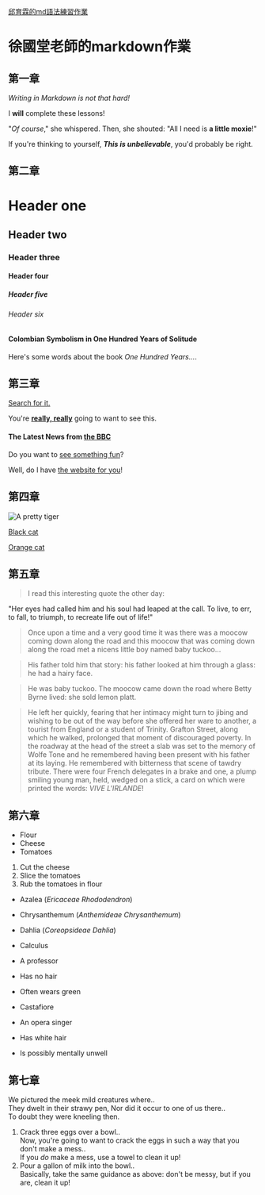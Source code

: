 [邱育霖的md語法練習作業](https://github.com/roberthsu2003/__2024_09_04_tvdi__/issues/2)
# 徐國堂老師的markdown作業
## 第一章
_Writing in Markdown is not that hard!_

I **will** complete these lessons!

"_Of course_," she whispered. Then, she shouted: "All I need is **a little moxie**!"

If you're thinking to yourself, **_This is unbelievable_**, you'd probably be right.

## 第二章
# Header one
## Header two
### Header three
#### Header four
##### Header five
###### Header six

#### Colombian Symbolism in One Hundred Years of Solitude

Here's some words about the book _One Hundred Years..._.

## 第三章
[Search for it.](www.google.com)

You're [**really, really**](www.dailykitten.com) going to want to see this.

#### The Latest News from [the BBC](www.bbc.com/news)

Do you want to [see something fun][a fun place]?

Well, do I have [the website for you][another fun place]!

[a fun place]: www.zombo.com
[another fun place]: www.stumbleupon.com

## 第四章
![A pretty tiger](https://upload.wikimedia.org/wikipedia/commons/5/56/Tiger.50.jpg)

[Black cat][Black]

[Orange cat][Orange]

[Black]:https://upload.wikimedia.org/wikipedia/commons/a/a3/81_INF_DIV_SSI.jpg

[Orange]:http://icons.iconarchive.com/icons/google/noto-emoji-animals-nature/256/22221-cat-icon.png


## 第五章
>I read this interesting quote the other day:

"Her eyes had called him and his soul had leaped at the call. To live, to err, to fall, to triumph, to recreate life out of life!"

>Once upon a time and a very good time it was there was a moocow coming down along the road and this moocow that was coming down along the road met a nicens little boy named baby tuckoo...

>His father told him that story: his father looked at him through a glass: he had a hairy face.

>He was baby tuckoo. The moocow came down the road where Betty Byrne lived: she sold lemon platt.

>He left her quickly, fearing that her intimacy might turn to jibing and wishing to be out of the way before she offered her ware to another, a tourist from England or a student of Trinity. Grafton Street, along which he walked, prolonged that moment of discouraged poverty. In the roadway at the head of the street a slab was set to the memory of Wolfe Tone and he remembered having been present with his father at its laying. He remembered with bitterness that scene of tawdry tribute. There were four French delegates in a brake and one, a plump smiling young man, held, wedged on a stick, a card on which were printed the words: _VIVE L'IRLANDE_!
## 第六章
* Flour
* Cheese
* Tomatoes

1. Cut the cheese
2. Slice the tomatoes
3. Rub the tomatoes in flour

* Azalea (_Ericaceae Rhododendron_)
* Chrysanthemum (_Anthemideae Chrysanthemum_)
* Dahlia (_Coreopsideae Dahlia_)

* Calculus
 * A professor 
 * Has no hair 
 * Often wears green
* Castafiore
 * An opera singer
 * Has white hair
 * Is possibly mentally unwell
## 第七章
We pictured the meek mild creatures where..  
They dwelt in their strawy pen,
Nor did it occur to one of us there..  
To doubt they were kneeling then.

1. Crack three eggs over a bowl..  
 Now, you're going to want to crack the eggs in such a way that you don't make a mess..  
 If you _do_ make a mess, use a towel to clean it up!
2. Pour a gallon of milk into the bowl..  
 Basically, take the same guidance as above: don't be messy, but if you are, clean it up!

